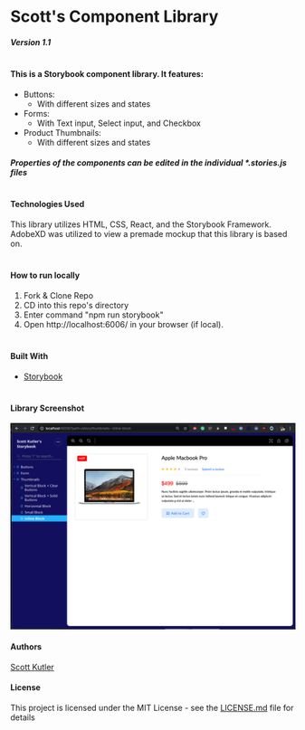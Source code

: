# Scott's Component Library

##### Version 1.1

#

#### This is a Storybook component library. It features:

- Buttons:
  - With different sizes and states
- Forms:
  - With Text input, Select input, and Checkbox
- Product Thumbnails:
  - With different sizes and states

##### Properties of the components can be edited in the individual \*.stories.js files

#

#### Technologies Used

This library utilizes HTML, CSS, React, and the Storybook Framework. AdobeXD was utilized to view a premade mockup that this library is based on.

#

#### How to run locally

1. Fork & Clone Repo
2. CD into this repo's directory
3. Enter command "npm run storybook"
4. Open http://localhost:6006/ in your browser (if local).

#

#### Built With

- [Storybook](https://storybook.js.org)

#

#### Library Screenshot

![Screenshot](https://github.com/skut21x-ga/component-library-project/blob/master/screenshot.png?raw=true)

#### Authors

[Scott Kutler](scott.kutler@gmail.com)

#### License

This project is licensed under the MIT License - see the [LICENSE.md](LICENSE.md) file for details
